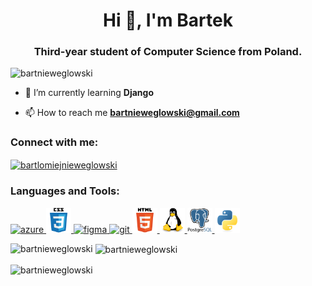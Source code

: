 <h1 align="center">Hi 👋, I'm Bartek</h1>
<h3 align="center">Third-year student of Computer Science from Poland.</h3>

<p align="left"> <img src="https://komarev.com/ghpvc/?username=bartnieweglowski&label=Profile%20views&color=0e75b6&style=flat" alt="bartnieweglowski" /> </p>

- 🌱 I’m currently learning **Django**

- 📫 How to reach me **bartnieweglowski@gmail.com**


<h3 align="left">Connect with me:</h3>
<p align="left">
<a href="https://linkedin.com/in/bartlomiejnieweglowski" target="blank"><img align="center" src="https://raw.githubusercontent.com/rahuldkjain/github-profile-readme-generator/master/src/images/icons/Social/linked-in-alt.svg" alt="bartlomiejnieweglowski" height="30" width="40" /></a>
</p>

<h3 align="left">Languages and Tools:</h3>
<p align="left"> <a href="https://azure.microsoft.com/en-in/" target="_blank" rel="noreferrer"> <img src="https://www.vectorlogo.zone/logos/microsoft_azure/microsoft_azure-icon.svg" alt="azure" width="40" height="40"/> </a> <a href="https://www.w3schools.com/css/" target="_blank" rel="noreferrer"> <img src="https://raw.githubusercontent.com/devicons/devicon/master/icons/css3/css3-original-wordmark.svg" alt="css3" width="40" height="40"/> </a> <a href="https://www.figma.com/" target="_blank" rel="noreferrer"> <img src="https://www.vectorlogo.zone/logos/figma/figma-icon.svg" alt="figma" width="40" height="40"/> </a> <a href="https://git-scm.com/" target="_blank" rel="noreferrer"> <img src="https://www.vectorlogo.zone/logos/git-scm/git-scm-icon.svg" alt="git" width="40" height="40"/> </a> <a href="https://www.w3.org/html/" target="_blank" rel="noreferrer"> <img src="https://raw.githubusercontent.com/devicons/devicon/master/icons/html5/html5-original-wordmark.svg" alt="html5" width="40" height="40"/> </a> <a href="https://www.linux.org/" target="_blank" rel="noreferrer"> <img src="https://raw.githubusercontent.com/devicons/devicon/master/icons/linux/linux-original.svg" alt="linux" width="40" height="40"/> </a> <a href="https://www.postgresql.org" target="_blank" rel="noreferrer"> <img src="https://raw.githubusercontent.com/devicons/devicon/master/icons/postgresql/postgresql-original-wordmark.svg" alt="postgresql" width="40" height="40"/> </a> <a href="https://www.python.org" target="_blank" rel="noreferrer"> <img src="https://raw.githubusercontent.com/devicons/devicon/master/icons/python/python-original.svg" alt="python" width="40" height="40"/> </a> </p>

<p><img align="left" src="https://github-readme-stats.vercel.app/api/top-langs?username=bartnieweglowski&show_icons=true&locale=en&layout=compact" alt="bartnieweglowski" /></p>

<p>&nbsp;<img align="center" src="https://github-readme-stats.vercel.app/api?username=bartnieweglowski&show_icons=true&locale=en" alt="bartnieweglowski" /></p>

<p><img align="center" src="https://github-readme-streak-stats.herokuapp.com/?user=bartnieweglowski&" alt="bartnieweglowski" /></p>

